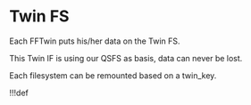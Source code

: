 # Twin FS

Each FFTwin puts his/her data on the Twin FS.

This Twin IF is using our QSFS as basis, data can never be lost.

Each filesystem can be remounted based on a twin_key.

!!!def